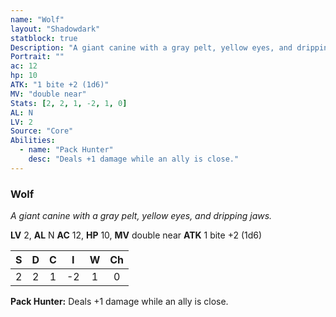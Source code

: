 ```yaml
---
name: "Wolf"
layout: "Shadowdark"
statblock: true
Description: "A giant canine with a gray pelt, yellow eyes, and dripping jaws."
Portrait: ""
ac: 12
hp: 10
ATK: "1 bite +2 (1d6)"
MV: "double near"
Stats: [2, 2, 1, -2, 1, 0]
AL: N
LV: 2
Source: "Core"
Abilities:
  - name: "Pack Hunter"
    desc: "Deals +1 damage while an ally is close."
---
```


### Wolf

_A giant canine with a gray pelt, yellow eyes, and dripping jaws._

**LV** 2, **AL** N
**AC** 12, **HP** 10, **MV** double near
**ATK** 1 bite +2 (1d6)

|  S  |  D  |  C  |  I  |  W  |  Ch  |
|:---:|:---:|:---:|:---:|:---:|:----:|
| 2 | 2 | 1 | -2 | 1 | 0 |

**Pack Hunter:** Deals +1 damage while an ally is close.

